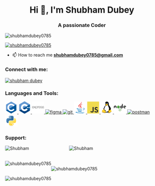 <h1 align="center">Hi 👋, I'm Shubham Dubey</h1>
<h3 align="center">A passionate Coder</h3>

<p align="left"> <img src="https://komarev.com/ghpvc/?username=shubhamdubey0785&label=Profile%20views&color=0e75b6&style=flat" alt="shubhamdubey0785" /> </p>

<p align="left"> <a href="https://github.com/ryo-ma/github-profile-trophy"><img src="https://github-profile-trophy.vercel.app/?username=shubhamdubey0785" alt="shubhamdubey0785" /></a> </p>

- 📫 How to reach me **shubhamdubey0785@gmail.com**

<h3 align="left">Connect with me:</h3>
<p align="left">
<a href="https://linkedin.com/in/shubham dubey" target="blank"><img align="center" src="https://raw.githubusercontent.com/rahuldkjain/github-profile-readme-generator/master/src/images/icons/Social/linked-in-alt.svg" alt="shubham dubey" height="30" width="40" /></a>
</p>

<h3 align="left">Languages and Tools:</h3>
<p align="left"> <a href="https://www.cprogramming.com/" target="_blank" rel="noreferrer"> <img src="https://raw.githubusercontent.com/devicons/devicon/master/icons/c/c-original.svg" alt="c" width="40" height="40"/> </a> <a href="https://www.w3schools.com/cpp/" target="_blank" rel="noreferrer"> <img src="https://raw.githubusercontent.com/devicons/devicon/master/icons/cplusplus/cplusplus-original.svg" alt="cplusplus" width="40" height="40"/> </a> <a href="https://expressjs.com" target="_blank" rel="noreferrer"> <img src="https://raw.githubusercontent.com/devicons/devicon/master/icons/express/express-original-wordmark.svg" alt="express" width="40" height="40"/> </a> <a href="https://www.figma.com/" target="_blank" rel="noreferrer"> <img src="https://www.vectorlogo.zone/logos/figma/figma-icon.svg" alt="figma" width="40" height="40"/> </a> <a href="https://git-scm.com/" target="_blank" rel="noreferrer"> <img src="https://www.vectorlogo.zone/logos/git-scm/git-scm-icon.svg" alt="git" width="40" height="40"/> </a> <a href="https://www.java.com" target="_blank" rel="noreferrer"> <img src="https://raw.githubusercontent.com/devicons/devicon/master/icons/java/java-original.svg" alt="java" width="40" height="40"/> </a> <a href="https://developer.mozilla.org/en-US/docs/Web/JavaScript" target="_blank" rel="noreferrer"> <img src="https://raw.githubusercontent.com/devicons/devicon/master/icons/javascript/javascript-original.svg" alt="javascript" width="40" height="40"/> </a> <a href="https://www.linux.org/" target="_blank" rel="noreferrer"> <img src="https://raw.githubusercontent.com/devicons/devicon/master/icons/linux/linux-original.svg" alt="linux" width="40" height="40"/> </a> <a href="https://nodejs.org" target="_blank" rel="noreferrer"> <img src="https://raw.githubusercontent.com/devicons/devicon/master/icons/nodejs/nodejs-original-wordmark.svg" alt="nodejs" width="40" height="40"/> </a> <a href="https://postman.com" target="_blank" rel="noreferrer"> <img src="https://www.vectorlogo.zone/logos/getpostman/getpostman-icon.svg" alt="postman" width="40" height="40"/> </a> <a href="https://www.python.org" target="_blank" rel="noreferrer"> <img src="https://raw.githubusercontent.com/devicons/devicon/master/icons/python/python-original.svg" alt="python" width="40" height="40"/> </a> </p>

<h3 align="left">Support:</h3>
<p><a href="https://www.buymeacoffee.com/Shubham"> <img align="left" src="https://cdn.buymeacoffee.com/buttons/v2/default-yellow.png" height="50" width="210" alt="Shubham" /></a><a href="https://ko-fi.com/Shubham"> <img align="left" src="https://cdn.ko-fi.com/cdn/kofi3.png?v=3" height="50" width="210" alt="Shubham" /></a></p><br><br>

<p><img align="left" src="https://github-readme-stats.vercel.app/api/top-langs?username=shubhamdubey0785&show_icons=true&locale=en&layout=compact" alt="shubhamdubey0785" /></p>

<p>&nbsp;<img align="center" src="https://github-readme-stats.vercel.app/api?username=shubhamdubey0785&show_icons=true&locale=en" alt="shubhamdubey0785" /></p>

<p><img align="center" src="https://github-readme-streak-stats.herokuapp.com/?user=shubhamdubey0785&" alt="shubhamdubey0785" /></p>
